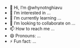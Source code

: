 - 👋 Hi, I’m @whynotnghiavu
- 👀 I’m interested in ...
- 🌱 I’m currently learning ...
- 💞️ I’m looking to collaborate on ...
- 📫 How to reach me ...
- 😄 Pronouns: ...
- ⚡ Fun fact: ...

<!---
whynotnghiavu/whynotnghiavu is a ✨ special ✨ repository because its `README.md` (this file) appears on your GitHub profile.
You can click the Preview link to take a look at your changes.
--->
